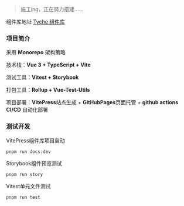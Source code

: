 > 施工ing，正在努力搭建......

组件库地址 [Tyche 组件库](https://breezli.cn/Tyche/)

### 项目简介

采用 **Monorepo** 架构策略

技术栈：**Vue 3 + TypeScript + Vite**

测试工具：**Vitest + Storybook**

打包工具：**Rollup + Vue-Test-Utils**

项目部署：**VitePress**站点生成 + **GitHubPages**页面托管 + **github actions CI/CD** 自动化部署

### 测试开发

VitePress组件库项目启动

```
pnpm run docs:dev
```

Storybook组件预览测试

```
pnpm run story
```

Vitest单元文件测试

```
pnpm run test
```
